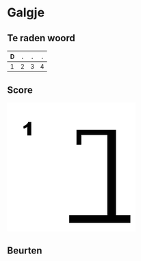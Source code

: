 # Galgje

## Te raden woord

|D|.|.|.|
|-|-|-|-|
|1|2|3|4|

## Score
![gallow](./images/1.png)

## Beurten